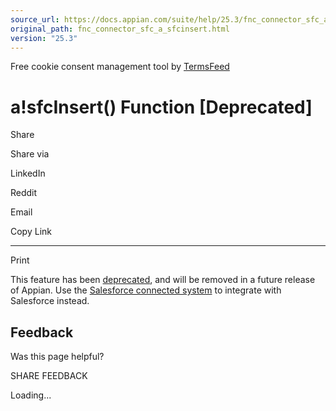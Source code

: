 ```yaml
---
source_url: https://docs.appian.com/suite/help/25.3/fnc_connector_sfc_a_sfcinsert.html
original_path: fnc_connector_sfc_a_sfcinsert.html
version: "25.3"
---
```


Free cookie consent management tool by [TermsFeed](https://www.termsfeed.com/)

# a!sfcInsert() Function \[Deprecated\]

Share

Share via

LinkedIn

Reddit

Email

Copy Link

* * *

Print

This feature has been [deprecated](Deprecated_Features.html), and will be removed in a future release of Appian. Use the [Salesforce connected system](salesforce-connected-system.html) to integrate with Salesforce instead.

## Feedback

Was this page helpful?

SHARE FEEDBACK

Loading...